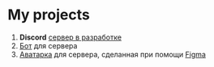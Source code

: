# My projects
1) **Discord** [сервер в разработке](https://discord.com/channels/916687923489951814/1219028584656535713)
2) [Бот](https://github.com/Merion-m/MyPjects/blob/main/Bot_nonccop.py) для сервера
3) [Аватарка](file:///C:/Users/Maxim/OneDrive/%D0%A0%D0%B0%D0%B1%D0%BE%D1%87%D0%B8%D0%B9%20%D1%81%D1%82%D0%BE%D0%BB/MORRIGAN/Morrigan_team_logo.png) для сервера, сделанная при помощи [Figma](https://help.figma.com/hc/en-us/articles/360039956434-Guide-to-text) 
